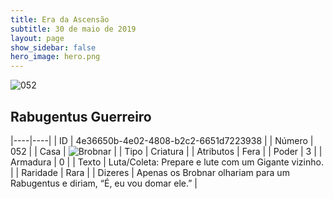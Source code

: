 ```yaml
---
title: Era da Ascensão
subtitle: 30 de maio de 2019
layout: page
show_sidebar: false
hero_image: hero.png
---
```


![052](https://cdn.keyforgegame.com/media/card_front/pt/435_052_W82W6Q8WFQ5M_pt.png)

## Rabugentus Guerreiro

|----|----|
| ID | 4e36650b-4e02-4808-b2c2-6651d7223938 |
| Número | 052 |
| Casa | ![Brobnar](https://archonarcana.com/images/thumb/e/e0/Brobnar.png/22px-Brobnar.png "Brobnar") |
| Tipo | Criatura |
| Atributos | Fera |
| Poder | 3 |
| Armadura | 0 |
| Texto | Luta/Coleta: Prepare e lute com um Gigante vizinho. |
| Raridade | Rara |
| Dizeres | Apenas os Brobnar olhariam para um Rabugentus e diriam, “É, eu vou domar ele.” |
